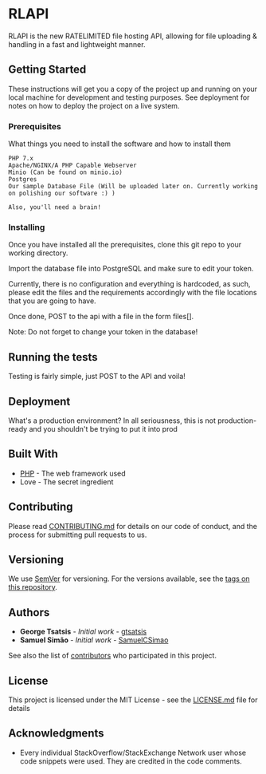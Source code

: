 # RLAPI

RLAPI is the new RATELIMITED file hosting API, allowing for file uploading & handling in a fast and lightweight manner.

## Getting Started

These instructions will get you a copy of the project up and running on your local machine for development and testing purposes. See deployment for notes on how to deploy the project on a live system.

### Prerequisites

What things you need to install the software and how to install them

```
PHP 7.x
Apache/NGINX/A PHP Capable Webserver
Minio (Can be found on minio.io)
Postgres
Our sample Database File (Will be uploaded later on. Currently working on polishing our software :) )

Also, you'll need a brain!
```

### Installing

Once you have installed all the prerequisites, clone this git repo to your working directory.

Import the database file into PostgreSQL and make sure to edit your token.

Currently, there is no configuration and everything is hardcoded, as such, please edit the files and the requirements accordingly with the file locations that you are going to have.

Once done, POST to the api with a file in the form files\[\].

Note: Do not forget to change your token in the database!

## Running the tests

Testing is fairly simple, just POST to the API and voila!


## Deployment

What's a production environment? In all seriousness, this is not production-ready and you shouldn't be trying to put it into prod

## Built With

* [PHP](http://php.net) - The web framework used
* Love - The secret ingredient

## Contributing

Please read [CONTRIBUTING.md](CONTRIBUTING.md) for details on our code of conduct, and the process for submitting pull requests to us.

## Versioning

We use [SemVer](http://semver.org/) for versioning. For the versions available, see the [tags on this repository](https://github.com/gtsatsis/RLAPI/tags). 

## Authors

* **George Tsatsis** - *Initial work* - [gtsatsis](https://github.com/gtsatsis)
* **Samuel Simão** - *Initial work* - [SamuelCSimao](https://github.com/SamuelCSimao)

See also the list of [contributors](https://github.com/gtsatsis/RLAPI/contributors) who participated in this project.

## License

This project is licensed under the MIT License - see the [LICENSE.md](LICENSE) file for details

## Acknowledgments

* Every individual StackOverflow/StackExchange Network user whose code snippets were used. They are credited in the code comments.
